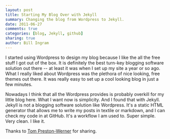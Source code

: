 ```yaml
---
layout: post
title: Starting My Blog Over with Jekyll
summary: Changing the blog from Wordpress to Jekyll.
date: 2011-06-27
comments: true
categories: [blog, Jekyll, github]
sharing: true
author: Bill Ingram
---
```


I started using Wordpress to design my blog because I like the all the free stuff I got out of the box. It is definitely the best turn-key blogging software solution out there -- at least it was when I set up my site a year or so ago. What I really liked about Wordpress was the plethora of nice looking, free themes out there. It was really easy to set up a cool looking blog in just a few minutes. 

Nowadays I think that all the Wordpress provides is probably overkill for my little blog here. What I want now is simplicity. And I found that with Jekyll. Jekyll is not a blogging software solution like Wordpress. It's a  static HTML generator that allows me to write my posts in textile or markdown, and I can check my code in at GitHub. It's a workflow I am used to. Super simple. Very clean. I like it. 

Thanks to <a href="http://tom.preston-werner.com/">Tom Preston-Werner</a> for sharing. 
